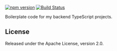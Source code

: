 [![npm version](https://badge.fury.io/js/%40mtti%2Fmicroservice.svg)](https://badge.fury.io/js/%40mtti%2Fmicroservice) [![Build Status](https://travis-ci.org/mtti/node-microservice.svg?branch=master)](https://travis-ci.org/mtti/node-microservice)

Boilerplate code for my backend TypeScript projects.

## License

Released under the Apache License, version 2.0.
